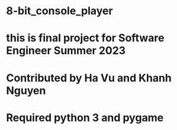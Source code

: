 # 8-bit_console_player
# this is final project for Software Engineer Summer 2023
# Contributed by Ha Vu and Khanh Nguyen
# Required python 3 and pygame
